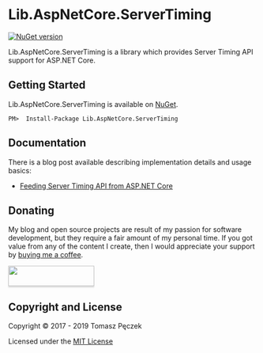 # Lib.AspNetCore.ServerTiming
[![NuGet version](https://badge.fury.io/nu/Lib.AspNetCore.ServerTiming.svg)](http://badge.fury.io/nu/Lib.AspNetCore.ServerTiming)

Lib.AspNetCore.ServerTiming is a library which provides Server Timing API support for ASP.NET Core.

## Getting Started

Lib.AspNetCore.ServerTiming is available on [NuGet](https://www.nuget.org/packages/Lib.AspNetCore.ServerTiming/).

```
PM>  Install-Package Lib.AspNetCore.ServerTiming
```

## Documentation

There is a blog post available describing implementation details and usage basics:

- [Feeding Server Timing API from ASP.NET Core](https://www.tpeczek.com/2017/06/feeding-server-timing-api-from-aspnet.html)

## Donating

My blog and open source projects are result of my passion for software development, but they require a fair amount of my personal time. If you got value from any of the content I create, then I would appreciate your support by [buying me a coffee](https://www.buymeacoffee.com/tpeczek).

<a href="https://www.buymeacoffee.com/tpeczek"><img src="https://www.buymeacoffee.com/assets/img/custom_images/black_img.png" style="height: 41px !important;width: 174px !important;box-shadow: 0px 3px 2px 0px rgba(190, 190, 190, 0.5) !important;-webkit-box-shadow: 0px 3px 2px 0px rgba(190, 190, 190, 0.5) !important;"  target="_blank"></a>

## Copyright and License

Copyright © 2017 - 2019 Tomasz Pęczek

Licensed under the [MIT License](https://github.com/tpeczek/Lib.AspNetCore.ServerTiming/blob/master/LICENSE.md)
